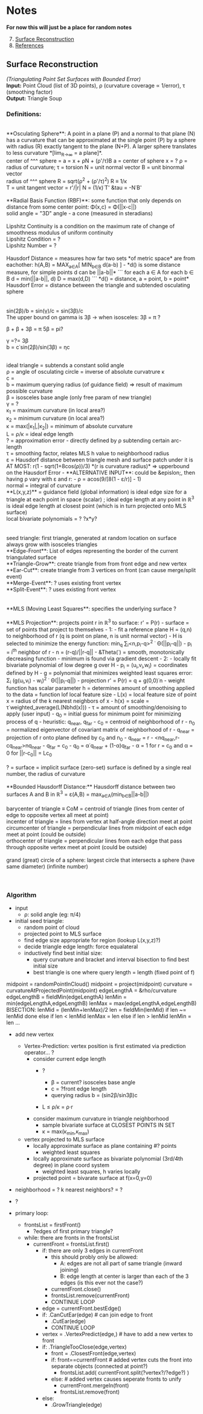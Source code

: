 # Notes
**For now this will just be a place for random notes**

7. [Surface Reconstruction](#SURFACE)
9. [References](#REFERENCE)


<a name="SURFACE"></a>
## Surface Reconstruction
*(Triangulating Point Set Surfaces with Bounded Error)*
<br/>
**Input:** Point Cloud (list of 3D points), &rho; (curvature coverage &prop; 1/error), &tau; (smoothing factor)
<br/>
**Output:** Triangle Soup
<br/>

### Definitions:
<br/>
**Osculating Sphere**: A point in a plane (P) and a normal to that plane (N) has a curvature that can be approximated at the single point (P) by a sphere with radius (R) exactly tangent to the plane (N+P). A larger sphere translates to less curvature *[lim<sub>R&rarr;&infin;</sub> = a plane]*.
<br/>
center of ^^^ sphere = a = x + &rho;N + (&rho;'/&tau;)B
a = center of sphere
x = ?
&rho; = radius of curvature;
&tau; = torsion
N = unit normal vector
B = unit binormal vector
<br/>
radius of ^^^ sphere R = sqrt(&rho;<sup>2</sup> + (&rho;'/&tau;)<sup>2</sup>)
R &equiv; 1/&kappa;
<br/>
T = unit tangent vector = r'/|r|
N = (1/&kappa;)&dot;T'
&tau = -N&dot;B'
<br/>
<br/>
**Radial Basis Function (RBF)**: some function that only depends on distance from some center point: &Phi;(x,c) = &Phi;(||x-c||)
<br/>
solid angle = "3D" angle - a cone (measured in steradians)
<br/>
<br/>
Lipshitz Continuity is a condition on the maximum rate of change of smoothness
modulus of uniform continuity
<br/>
Lipshitz Condition = ?
<br/>
Lipshitz Number = ?
<br/>
<br/>
Hausdorf Distance = measures how far two sets *of metric space* are from eachother: h(A,B) = MAX<sub>a&in;A</sub>[ MIN<sub>b&in;B</sub> d(a-b) ]
- *d() is some distance measure, for simple points d can be ||a-b||*
```
for each a &in; A
    for each b &in; B 
        d = min(||a-b||, d)
    D = max(d,D)
```
*d() = distance, a = point, b = point*
<br/>
Hausdorf Error = distance between the triangle and subtended osculating sphere
<br/>


<br/>
<br/>
sin(2&beta;)/b = sin(&gamma;)/c = sin(3&beta;)/c
<br/>
The upper bound on gamma is 3&beta; &rarr; when isosceles: 3&beta; = &pi; ?

&beta; + &beta; + 3&beta; =  &pi;
5&beta; = pi?

&gamma; =?= 3&beta;
<br/>
b = c&dot;sin(2&beta;)/sin(3&beta;) = &eta;c


<br/>
ideal triangle = subtends a constant solid angle
<br/>
&rho; = angle of osculating circle = inverse of absolute curvatrure &kappa;
<br/>
c = 
<br/>
b = maximum querying radius (of guidance field) => result of maximum possible curvature
<br/>
&beta; = isosceles base angle (only free param of new triangle)
<br/>
&gamma; = ?
<br/>
&kappa;<sub>1</sub> = maximum curvature (in local area?)
<br/>
&kappa;<sub>2</sub> = minimum curvature (in local area?)
<br/>
&kappa; = max(|&kappa;<sub>1</sub>|,|&kappa;<sub>2</sub>|) = minimum of absolute curvature
<br/>
L = &rho;/&kappa; = ideal edge length
<br/>
? = approximation error - directly defined by &rho; subtending certain arc-length
<br/>
&tau; = smoothing factor, relates MLS h value to neighborhood radius
<br/>
&epsilon; = Hausdorf distance between triangle mesh and surface patch under it is AT MOST: r(1 - sqrt(1+8cos(&rho;))/3) *(r is curvature radius)* => upperbound on the Hausdorf Error
- **ALTERNATIVE INPUT**: could be &epislon;, then having &rho; vary with &epsilon; and r:
    - &rho; = acos(9/[8(1 - &epsilon;/r)<sup></sup>] - 1)
<br/>
normal = integral of curvature 
<br/>
**L(x,y,z)** = guidance field (global information) is ideal edge size for a triangle at each point in space (scalar) ; ideal edge length at any point in &reals;<sup>3</sup> is ideal edge length at closest point (which is in turn projected onto MLS surface)
<br/>
local bivariate polynomials = ? ?x*y?
<br/>
<br/>
<br/>
seed triangle: first triangle, generated at random location on surface
<br/>
always grow with isosceles triangles
<br/>
**Edge-Front**: List of edges representing the border of the current triangulated surface
<br/>
**Triangle-Grow**: create triangle from from front edge and new vertex
<br/>
**Ear-Cut**: create triangle from 3 vertices on front (can cause merge/split event)
<br/>
**Merge-Event**: ? uses existing front vertex
<br/>
**Split-Event**: ? uses existing front vertex 
<br/>
<br/>
<br/>
**MLS (Moving Least Squares**: specifies the underlying surface ? 
<br/>
<br/>
**MLS Projection**:  projects point r in &reals;<sup>3</sup> to surface: r' = P(r)
- surface = set of points that project to themselves
- 1:
    - fit a reference plane H = (q,n) to neighborhood of r (q is point on plane, n is unit normal vector)
    - H is selected to minimize the energy function: min<sub>q</sub> &sum;<sub>i</sub>&lt;n,p<sub>i</sub>-q&gt;<sup>2</sup> &dot; &Theta;(||p<sub>i</sub>-q||)
    - p<sub>i</sub> = i<sup>th</sup> neighbor of r
    - n = (r-q)/||r-q||
    - &Theta(&dot;) = smooth, monotonically decreasing function
    - minimum is found via gradient descent
- 2:
    - locally fit bivariate polynomial of low degree g over H
    - p<sub>i</sub> = (u<sub>i</sub>,v<sub>i</sub>,w<sub>i</sub>) = coordinates defined by H
    - g = polynomial that minimizes weighted least squares error: &Sigma;<sub>i</sub> (g(u<sub>i</sub>,v<sub>i</sub>) - w<sub>i</sub>)<sup>2</sup> &dot; &Theta;(||p<sub>i</sub>-q||)
    - projection r' = P(r) = q + g(0,0)&dot;n
    - weight function has scalar parameter h = determines amount of smoothing applied to the data = function lof local feature size
    - L(x) = local feature size of point x = radius of the k nearest neighbors of x
    - h(x) = scale = &tau;&dot;weighted_average(L(Nbhd(x)))
    - &tau; = amount of smoothing/denoising to apply (user input)
    - q<sub>0</sub> = initial guess for minimum point for minimizing process of q
        - heuristic: q<sub>near</sub>, q<sub>far</sub>
        - c<sub>0</sub> = centroid of neighborhood of r
        - n<sub>0</sub> = normalized eigenvector of covariant matrix of neighborhood of r
        - q<sub>near</sub> = projection of r onto plane defined by c<sub>0</sub> and n<sub>0</sub>
            - q<sub>near</sub> = r - &lt;nq<sub>near</sub>,r-cq<sub>near</sub>&gt;nq<sub>near</sub>
        - q<sub>far</sub> = c<sub>0</sub>
    - q<sub>0</sub> = &alpha;&dot;q<sub>near</sub> + (1-&alpha;)q<sub>far</sub>
        - &alpha; = 1 for r = c<sub>0</sub>  and  &alpha; = 0 for ||r-c<sub>0</sub>|| = Lc<sub>0</sub>
<br/>
<br/>
? = surface = implicit surface (zero-set)
surface is defined by a single real number, the radius of curvature
<br/>
<br/>
**Bounded Hausdorff Distance:** Hausdorff distance between two surfaces A and B in &reals;<sup>3</sup> = &epsilon;(A,B) = max<sub>a&isin;A</sub>(min<sub>b&isin;B</sub>||a-b||)
<br/>
<br/>
barycenter of triangle &equiv; CoM = centroid of triangle (lines from center of edge to opposite vertex all meet at point)
<br/>
incenter of triangle = lines from vertex at half-angle direction meet at point
<br/>
circumcenter of triangle = perpendicular lines from midpoint of each edge meet at point (could be outside)
<br/>
orthocenter of triangle = perpendicular lines from each edge that pass through opposite vertex meet at point (could be outside)
<br/>
<br/>
grand (great) circle of a sphere: largest circle that intersects a sphere (have same diameter) (infinite number)
<br/>
<br/>

<br/>

### Algorithm
- input
    - &rho;: solid angle (eg: &pi;/4)
- initial seed triangle:
    - random point of cloud
    - projected point to MLS surface
    - find edge size appropriate for region (lookup L(x,y,z)?)
    - decide triangle edge length: force equalateral
    - inductively find best initial size:
        - query curvature and bracket and interval bisection to find best initial size
        - best triangle is one where query length = length (fixed point of f)

midpoint = randomPointInCloud()
midpoint = project(midpoint)
curvature = curvatureAtProjectedPoint(midpoint)
edgeLengthA = &rho/curvature
edgeLengthB = fieldMin(edgeLengthA)
lenMin = min(edgeLengthA,edgeLengthB)
lenMax = max(edgeLengthA,edgeLengthB)
BISECTION:
  lenMid = (lenMin+lenMax)/2
  len = fieldMin(lenMid)
  if len ~= lenMid
    done
  else if len < lenMid
    lenMax = len
  else if len > lenMid
    lenMin = len
  ...

- add new vertex
    - Vertex-Prediction: vertex position is first estimated via prediction operator... ?
        - consider current edge length
            - ?
                - &beta; = current? isosceles base angle 
                - c = ?front edge length
                - querying radius b = (sin2&beta;/sin3&beta;)c
                
            - L &le; &rho;/&kappa; = &rho;&middot;r 
        - consider maximum curvature in triangle neighborhood
            - sample bivariate surface at CLOSEST POINTS IN SET
            - &kappa; = max(&kappa;<sub>min</sub>,&kappa;<sub>max</sub>)
    - vertex projected to MLS surface
        - locally approximate surface as plane containing #? points
            - weighted least squares
        - locally approximate surface as bivariate polynomial (3rd/4th degree) in plane coord system
            - weighted least squares, h varies locally 
        - projected point = bivarate surface at f(x=0,y=0)
- neighborhood = ? k nearest neighbors? = ?
- ?

- primary loop:
    - frontsList = firstFront()
        - ?edges of first primary triangle?
    - while: there are fronts in the frontsList
        - currentFront = frontsList.first()
            - if: there are only 3 edges in currentFront
                - this should probly only be allowed:
                    - A: edges are not all part of same triangle (inward joining)
                    - B: edge length at center is larger than each of the 3 edges (is this ever not the case?)
                - currentFront.close()
                - frontsList.remove(currentFront)
                - CONTINUE LOOP
            - edge = currentFront.bestEdge()
            - if: .CanCutEar(edge) # can join edge to front
                - .CutEar(edge)
                - CONTINUE LOOP
            - vertex = .VertexPredict(edge,) # have to add a new vertex to front
            - if: .TriangleTooClose(edge,vertex)
                - front = .ClosestFront(edge,vertex)
                - if: front==currentFront # added vertex cuts the front into separate objects (connected at point?)
                    - frontsList.add( currentFront.split(?vertex?/?edge?)  )
                - else: # added vertex causes seperate fronts to unify
                    - currentFront.mergeIn(front)
                    - frontsList.remove(front)
            - else:
                - .GrowTriangle(edge)

<br/>
<br/>
<br/>
<br/>
<br/>
<br/>
<br/>
<br/>
<br/>
<br/>
<br/>


**Front**: doubly linked list (traversal) plus priority queue (best edge [(ideal length)/(actual length) closest to 1])

deferred edge: second priority - because edge will introduce a bad triangle

boundary: anisotropy (using best fit local plane) maximum angle between local points and reference point if above a threshold (150&deg;)

**firstFront()**
- ? is this the first triangle edges? - what stops a 3-edge front from eating itself?

**vertexPredict(edge, field)**
- need to know absolute curvature &kappa; (from &kappa;<sub>1</sub> and &kappa;<sub>2</sub>). L = &rho;/&kappa;

&eta; = ?
c = edge.length();
b =  c * &eta;
midpoint = e.midpoint()
i = fieldMinInSphere(field, midpoint,b)
&beta; = ?
baseAngle = min(max(t,60-&beta;),60+&beta;) // clamp base angle of triangle &isin; [60-&beta;,60+&beta;]
p = Point() // forms angle 180-2*baseAngle with edge
return MLSProject(p)

**fieldMinInSphere(field, center,radius)**
-?smallest edge length within given sphere
    - query each point in cloud and find max curvature = min r &rarr; L = &rho;&middot;r

**MLSProject(point)**
-project point onto MLS Surface?

**Triangulate(field)**
- main loop iterating over fronts dealing with point addition, edge addition, merge, splits

**triangleTooClose()**
- whether added point is closer than allowed to to existing triangulation (half ideal edge length at point p), if yes, topological even occurs

x growTriangle()

closestFront()

**canCutEar()**
- returns true if possible to form 'good' triangle (all resulting angles &lt; 70&deg;) by connecting edge e to any adjacent edges

x cutEar()

bestEdge()

split()

merge()

closeFront()



How do you choose the next point/location to add as a vertex (predict)?











PointCloud
    - organize()

Front:
    - edges[] (doubly-linked list & priority queue)
    - TriangleGrow(vertex,edge)
        - create new triangle with vertex and internal edge - remove old edge from front, add 2 new edges
        - if vertex is too close, merge with existing - causes topoligical event:
            - split
            - merge
    - EarCut(edgeA,edgeB)
        - create new triangle with 3 vertices on front - remove 2 old edges, add 1 new edge
Full-Front:
    - fronts[]
    





initial vertex should be oriented such that the surface points in the correct direction (for culling)
triangles may need to, be checked for orientation after algorithm completes by checking with *outside* points or some idea of surface normals

what about 'disconnected' surfaces? specify some border (convex hull)?

### Curvature
**measurement of how quickly a curve/surface changes direction - sharpness - deviation from straight line**
#### 2D (Curve) Observances:
![2D Curvature](./images/curve_2D_legend.png "2D Curvature")



theta = pi/2;
dTheta = 0.00001;
R = 4.0;

r1 = [R*cos(theta-dTheta) R*sin(theta-dTheta)]
r2 = [R*cos(theta) R*sin(theta)]
r3 = [R*cos(theta+dTheta) R*sin(theta+dTheta)]
dr1 = (r2-r1)
dr2 = (r3-r2)
dr = ( sqrt(dot(dr1,dr1)) + sqrt(dot(dr2,dr2)))/2
T1 = dr1./sqrt(dot(dr1,dr1))
T2 = dr2./sqrt(dot(dr2,dr2))

K = (T2-T1)/(dr)
k = sqrt(dot(K,K))
r = 1/k


<br />
**Change in Position Vector dR**: (infitesimal arc) &approx; [r(x+&Delta;x,f(x+&Delta;x)) - r(x-&Delta;x,f(x-&Delta;x))]/[2&Delta;x]
<br/>
**Unit Tangent Vector T**: dR/||dR||  (unit version of dR)
<br/>
**Curvature-Normal Vector &Kappa;** = ||dT/ds|| = ||T'(s)|| &approx; [T(x+&Delta;x) - T(x-&Delta;x)]/[2&Delta;x] (~length of second vector derivative)
<br/>
**Unit Normal VectorN**: &Kappa;/||&Kappa;|| (always on side of osculating circle), *similar* Normal vector can be chosen using dR to be orthogonal to T - consistent 'side' of curve/path
<br/>
**Unit Binormal Vector B**: T &times; N ,change of B shows how curve twists out of osculating plane
<br/>
**Curvature &kappa;**: = ||&Kappa;||
<br/>
**Radius of Curvature r**: 1/&kappa; (radius of osculating sphere)
<br/>
**Torsion &tau;**: dB = &tau;N , dN = -(&tau;B + &kappa;T)
<br/>
**Osculating Plane**: Defined at each point as containing *both* T and N (perpendicular to B)
<br/>
**Frenet Frame**: T,N,B,&tau;,&kappa; define curve local behavior completely
<br/>
**Other Notes**: need to double-check...
- arc length s = &int; ||dR|| dt
- curvature of line = 0; curvature of circle = 1/R
- Change in normal along a CURVE: dN = -&kappa;T + &tau;B
- &kappa;<sub>n</sub>(X) = dot( -df(X), dN(X) ) / |df(x)|<sup>2</sup>
- B = T &cross; N
- dT = &kappa;N
- dN = -&kappa;T + &tau;B
- dB = -&tau;B
    - (tangent-, principal normal-, binormal)-indicatrix
- As the three points that define any circle on a curve get closer to eachother (on the curve [arc length]) the circle approaches the oscilating circle 


#### 3D Surface Observances:
![3D Surface Curvature](./images/curve_3D_legend.png "3D Surface Curvature")
<br/>
**Surface S = S(x,y,z=f(x,y))**: topologially equivalent to a plane (explicitly defined), locus of curves
<br/>
**Point P = (P<sub>x</sub>,P<sub>y</sub>,P<sub>y</sub>)**: Point on the surface in 3D Space
<br/>
**Position Vector r = r(r<sub>x</sub>,r<sub>y</sub>,r<sub>z</sub>)**: Parametric Surface defining S in terms of u and v, r(u,v)
<br/>
**Tangent Vector dr = (dr<sub>x</sub>,dr<sub>y</sub>,dr<sub>z</sub>) = r<sub>u</sub> + r<sub>v</sub> **: Orthogonal surface tangent vectors with magnitudes equal to the derivative of arc length in respective direction (simply: dv + du)
<br/>
**r<sub>u</sub> = r<sub>u</sub>(r<sub>u1</sub>,r<sub>u2</sub>,r<sub>u3</sub>)**: Surface unit tangent vector in direction of derivative wrt u
<br/>
**r<sub>v</sub> = r<sub>v</sub>(r<sub>v1</sub>,r<sub>v2</sub>,r<sub>v3</sub>)**: Surface unit tangent vector in direction of derivative wrt v
<br/>
**r<sub>uu</sub> = r<sub>uu</sub>(r<sub>uu1</sub>,r<sub>uu2</sub>,r<sub>uu3</sub>)**: Second derivative in respective direction
<br/>
**r<sub>uv</sub> = r<sub>uv</sub>(r<sub>uv1</sub>,r<sub>uv2</sub>,r<sub>uv3</sub>)**: Second derivative in respective direction
<br/>
**r<sub>vv</sub> = r<sub>vv</sub>(r<sub>vv1</sub>,r<sub>vv2</sub>,r<sub>vv3</sub>)**: Second derivative in respective direction
<br/>
**Unit Surface Normal Vector n = (n<sub>x</sub>,n<sub>y</sub>n<sub>z</sub>)**: r<sub>u</sub>&times;r<sub>v</sub>/||r<sub>u</sub>&times;r<sub>v</sub>||
<br/>
**Differential Area dA**: ||r<sub>u</sub>&times;r<sub>v</sub>||*du*dv ; ||r<sub>u</sub>&times;r<sub>v</sub>|| = (EG - F<sup>2</sup>)<sup>1/2</sup>
<br/>
<br/>
**First Fundamental Form (I)**: Encodes: distance, area, angle; Magnitude of a given curve's arc-length at a point on the surface, *metric property of surface*: ds<sup>2</sup> = E*du*<sup>2</sup> + 2F*du*<sup>2</sup>*dv*<sup>2</sup> + G*dv*<sup>2</sup>
<br/>
**Second Fundamental Form (II)**: Change in the normal direction (second derivative) in direction of a given curve, *extrinsic property of surface / shape operator* : L*du*<sup>2</sup> + 2M*du*<sup>2</sup>*dv*<sup>2</sup> + dn*dv*<sup>2</sup> = &kappa;<sub>n</sub>
<br/>
**Shape Operator / Weingarten Map:** The negative derivative of the unit normal surface vector (n)
<br/>
<br/>
*First Fundamental Form (FFF) coefficients (I)* I = dr &middot; dr = E*du*<sup>2</sup> + 2F*du*dv + G*dv*<sup>2</sup> (arc length of a curve on the surface)
<br/>
**E**: r<sub>u</sub> &middot; r<sub>u</sub>
<br/>
**F**: r<sub>u</sub> &middot; r<sub>v</sub>
<br/>
**G**: r<sub>v</sub> &middot; r<sub>v</sub>
<br/>

*Second Fundamental Form (SFF) coefficients (II)* II = -(dr &middot; n) = L*du*<sup>2</sup> + 2M*du*dv + N*dv*<sup>2</sup> (arc length change in direction of normal)
<br/>
**L**: r<sub>uu</sub> &middot; n
<br/>
**M**: r<sub>uv</sub> &middot; n
<br/>
**N**: r<sub>vv</sub> &middot; n
<br/>
<br/>
**Solving (II) = 0**: du = dv&middot;(-M&plusmn;sqrt(M<sup>2</sup>-LN))/L
<br/>
**&lambda; = dv/du = direction of normal curve**: Extrema @ d&kappa;<sub>i</sub>/d&lambda; = 0 = (E+2F&lambda;+G&lambda;)(N&lambda;+M) - (L+2M&lambda;+N&lambda;<sup>2</sup>)(G&lambda;+F) = 0
<br/>
&rarr; (EG-F<sup>2</sup>)&kappa;<sub>i</sub><sup>2</sup> - (EN+GL-2FM)&kappa;<sub>i</sub> + (LN-M<sup>2</sup>) = 0
<br/>
<br/>
**Principal Curvatures &kappa;<sub>max</sub> and &kappa;<sub>min</sub>**: Each direction on a surface has a curvature, but a single maximum and minimum curvature exist - the direction of each is called the *principal tangent direction* (or the curvatures are equal in all directions if &kappa;<sub>max</sub>=&kappa;<sub>min</sub>). A negative curvature means the osculating sphere for that direction is opposite of the defined normal direction.
<br/>
**Gaussian Curvature K**: &kappa;<sub>min</sub>&kappa;<sub>max</sub> = (LN-M<sup>2</sup>) / (EG-F<sup>2</sup>) ; *(determinant of [dn])*
<br/>
**Mean Curvature H**: (&kappa;<sub>min</sub>+&kappa;<sub>max</sub>)/2 = (EN+GL-2FM) / 2(EG-F<sup>2</sup>) ; *(half the trace of [dn])*
<br/>
<br/>
**&kappa;<sub>n</sub> (a curvature)**: &kappa;<sub>n</sub> = II/I : &kappa;<sub>n</sub><sup>2</sup> - 2H&kappa;<sub>n</sub> + K = 0 ; &kappa;<sub>n</sub> = &kappa;<sub>max</sub>cos<sup>2</sup>&theta; + &kappa;<sub>min</sub>sin<sup>2</sup>&theta;
<br/>
**&kappa;<sub>min</sub> (min curvature)**: H - (H<sup>2</sup> - K)<sup>1/2</sup>
<br/>
**&kappa;<sub>max</sub> (max curvature)**: H + (H<sup>2</sup> - K)<sup>1/2</sup>
<br/>
**Principal Directions e<sub>min</sub>, e<sub>max</sub>**: directions of min and max curvature (equal if &kappa;<sub>min</sub>=&kappa;<sub>max</sub>)
<br/>
<br/>
**Matrix Solutions**: The shape operator (primarily II, but also I) is a matrix representation of the problem, where the eigenvalues are the curvatures, and the eigenvectors are the corresponding principal directions (Hessian of f)
<br/>
*Renaming of coefficients*: The values from (I) are typically referred to as **e**=L, **f**=M, **g**=N, in this context
<br/>
1/det([E F; F G])&middot;[eG-fF f-gF ; fE-eF gE-fF]
```
- [e f]inv([E F])  =  -1/(EG-FF)[e f][G -F]  =  1/(EG-FF)[eG-fF fE-eF]
  [f g]   ([F G])  =            [f g][-F E]  =           [fG-gF gE-fF]
```
Which is also shown by some sources as the negative diagonal-reversed shape operator:
```
1/(EG-FF)[eG-fF fG-gF]
         [fE-eF gE-fF]
```
<br/>
**Other Interesting Equation**:
<br/>
A = [L(EG-2F<sup>2</sup>) + 2EFM - E<sup>2</sup>N] / [2E(EG-F<sup>2</sup>)]
<br/>
B = (EM - FL)/[E(EG-F<sup>2</sup>)<sup>1/2</sup>]
<br/>
k<sub>n</sub> = H + Acos2&theta; + Bsin2&theta;
<br/>
<br/>
**Note: complex dot product (inner product, vector product)**:
<br/>
x = aX<sub>u</sub> + bX<sub>v</sub> , y = cX<sub>u</sub> + dX<sub>v</sub>
<br/>
x &middot; y = (aX<sub>u</sub> + bX<sub>v</sub>) &middot; (cX<sub>u</sub> + dX<sub>v</sub>)
<br/>
= (ac)(X<sub>u</sub>&middot;X<sub>u</sub>) + (a+d)(X<sub>u</sub>&middot;X<sub>v</sub>) + (b+c)(X<sub>u</sub>&middot;X<sub>v</sub>) + (bd)(X<sub>v</sub>&middot;X<sub>v</sub>)
<br/>
= (ac)(X<sub>u</sub>&middot;X<sub>u</sub>) + (ad+bc)(X<sub>u</sub>&middot;X<sub>v</sub>) + (bd)(X<sub>v</sub>&middot;X<sub>v</sub>)
<br/>
<br/>
**Other Notes:**
- All curves at a point share the same tangent plane and normal vector*
- Two ways of defining a surface:
    - Level sets: scalar field, gradient vector points normal to surface
    - Position Vector: Derivative is arc-length tangent to surface, Second derivative is normal to surface
- r(t) = r(u(t),v(t)) = Parametric Curve on r(u,v)
- &tau; = -N&middot;B'
- &kappa; = |r' &times; r''|/|r'<sup>3</sup>|



### Definition of 3D Plane
<br/>
**Equation of a plane**: ax + by + cz + d = 0 &rarr; normal vector (n): &lt;a,b,c&gt; point in plane (q): (a&middot;d,b&middot;d,c&middot;d)/||n||
<br/>
**Plane including origin**: d=0 &rarr; ax + by + cz = 0
<br/>
**Useful definition of a plane**: normal to plane: n, point in plane: q
<br/>
n = &lt;a,b,c&gt;, q = &lt;r,s,t&gt;, p = (x,y,z)
<br/>
dot(n,p-q) = 0
<br/>
&lt;a,b,c&gt;*&lt;x-r,y-s,z-t&gt; = 0
<br/>
ax + by + cz - (ar+bs+ct) = 0
<br/>
d = -(ar+bs+ct)
<br/>
assuming q specifies a point from the origin, along the normal: q = g*(a,b,c) = (r,s,t)
<br/>
d = (a*ga+b*gb+c*gc)
<br/>
d = g(aa+bb+cc)
<br/>
assuming n is a normal vector (aa+bb+cc) = 1, and g = d
<br/>
is n is not normal, d = g||n||<sup>2</sup>
<br/>
<br/>

### (Geometric) Least Squares Planar Surface From Set of Points
<br/>
**Set of points (&reals;<sup>3</sup>) to fit**: P
<br/>
**Covarint Matrix A**: measures orthogonal error to a plane
```
[ cov(x,x), cov(x,y), cov(x,z) ]
[ cov(y,x), cov(y,y), cov(y,z) ]
[ cov(z,x), cov(z,y), cov(z,z) ]
```
**Number of elements N**
<br/>
**Covariance cov(a,b)**: &Sum;<sub>i</sub> (a-&mu;<sub>a</sub>)(b-&mu;<sub>b</sub>)
<br/>
**Mean &mu;<sub>a</sub>** = (1/N)&Sum;<sub>i</sub> a
<br/>
**Index of i<sup>th</sup> element i**
<br/>
**i<sup>th</sup> Point P<sub>i</sub> P(x,y,z)**
<br/>
**Point in plane?**: center of mass of points?
<br/>
function should be weighted based on point distance to origin point of plane (projected point)
&Sum;<sub>i</sub> (n&middot;p<sub>i</sub> - d)<sup>2</sup> &middot; function(&prop;1/||p<sub>i</sub>-o||)
<br/>
**...**: ?
<br/>
Solve Ax = b &rarr; x = pinv(A)b ?
<br/>
? Solve SVD ?: smallest eigenvector = normal to surface (direction in which the data varies the least)
<br/>
<br/>
Locally, the surface must be defined by some bivariate polynomial - ie z = f(x,y) (in terms of the local coordinate system).
&Sum;<sub>i</sub> (f(x<sub>i</sub>,y<sub>i</sub>) - z<sub>i</sub>)<sup>2</sup> &middot; function(&prop;1/||p<sub>i</sub>-o||)
z<sub>i</sub> = height of point in plane coordinate system = n&middot;(p<sub>i</sub>-o)
f() is some bivariate representation (?#? coefficients?)
<br/>
function(&prop;1/||p<sub>i</sub>-o||) suggested to be: exp(-d<sup>2</sup>/h<sup>2</sup>), where h is some input smoothing parameter (larger h = more ssmoothing)
<br/>
<br/>
<br/>
<br/>
<br/>
Minimize squared distance from plane:
<br/>
**r = (r<sub>x</sub>,r<sub>y</sub>,r<sub>z</sub>)**: point near surface
<br/>
**cloud point p = p<sub>i</sub> = (p<sub>x</sub>,p<sub>y</sub>,p<sub>z</sub>)**: point p in point cloud
<br/>
**projected point q = (q<sub>x</sub>,q<sub>y</sub>,q<sub>z</sub>)**: point p projected onto plane (origin of plane system)
<br/>
**plane unit normal n = &lt;n<sub>x</sub>,n<sub>y</sub>,n<sub>z</sub>&gt;**: plane unit normal ||n||=1
<br/>
**weight function &theta;(d)**: weighting based on point distance (d), exp(-d<sup>2</sup>/h<sup>2</sup>)
<br/>
**distance d**: distance
<br/>
**feature size h**: some user input, larger h smooths more
<br/>
**count N**: total number of cloud points
<br/>
&Sum;<sub>i=[0,N]</sub> (dot(n,p<sub>i</sub>-D))<sup>2</sup>&theta;(||p<sub>i</sub>-q||)
<br/>
let q = r + tn
<br/>
D &equiv; distance from origin to plane in direction of n (shortest distance to plane from origin)
<br/>
D = ||q||
<br/>
D = dot(n,q)
<br/>
D = dot(n,r+tn)
<br/>
D = dot(n,r)+t(n<sub>x</sub>+n<sub>y</sub>+n<sub>z</sub>)
<br/>
&rarr;
<br/>
dot(n,p<sub>i</sub>-D) = dot(n,p<sub>i</sub>-q)
<br/>
dot(n,p<sub>i</sub>-D) = dot(n,p<sub>i</sub>-(r+tn))
<br/>
dot(n,p<sub>i</sub>-D) = dot(n,p<sub>i</sub> - r - tn)
<br/>
&rarr;
<br/>
&Sum;<sub>i=[0,N]</sub> (dot(n,p<sub>i</sub> - r - tn))<sup>2</sup>&theta;(||p<sub>i</sub> - r - tn||)
<br/>
**Q(r)**: minimimum solution at smallest t
<br/>
<br/>
Nonlinear iteration minimization:
<br/>
t = 0
<br/>
n = linear covariance SVD min U solution
<br/>
t is expected to be &isin; [-h/2,h/2]
<br/>
<br/>
Partial derivative:
<br/>
2&Sum;<sub>i=[1,N]</sub>(dot(n,p<sub>i</sub> - r - tn))(1 + [dot(n,p<sub>i</sub> - r - tn)]<sup>2</sup>/h<sup>2</sup>)exp(||p<sub>i</sub> - r - tn||<sup>2</sup>/h<sup>2</sup>)
<br/>
<br/>
reference numerical methods in C
<br/>
<br/>
<br/>
<br/>
<br/>
<br/>
...P(r) = minimum of projection onto surface = q + g(0,0)n = r + (t+g(0,0)n
<br/>
P(P(r)) = P(r) (projection of surface point &equiv surface point)
<br/>
<br/>
<br/>


**Minimization via Powell Iteration**
<br/>
OMG another iteration method
<br/>
<br/>
<br/>
<br/>
<br/>

### Weighted Least Squares Bivariate Surface
<br/>
**Minimize weighted sum of squared errors (F)**: min&Sum;<sub>i&in;[1,N]</sub> w<sub>i</sub>(f(p<sub>i<sub>x</sub></sub>,p<sub>i<sub>y</sub></sub>) - p<sub>i<sub>z</sub></sub>)<sup>2</sup>
<br/>
**Point Set P**: set of points 1 to N
<br/>
**Point Weight w<sub>i</sub>**: weighting applied for point<sub>i</sub>
<br/>
**Point p = p<sub>i</sub> = p(p<sub>x</sub>,p<sub>y</sub>,p<sub>z</sub>)**:
<br/>
**Approximating function f(x,y) = b(x,y)<sup>T</sup>c**: (polynomial) bivariate surface z value, defined at all &reals;<sup>3</sup>
<br/>
**Polynomial basis (column) vector b = b(x,y)**: [1, x, y, x<sup>2</sup>, xy, y<sup>2</sup>, x<sup>3</sup>, x<sup>2</sup>y, xy<sup>2</sup>, y<sup>3</sup> ...]<sup>T</sup>
<br/>
**Polynomial coefficient (column) vector c**: [c<sub>1</sub> ... c<sub>count</sub>]<sup>T</sup>
<br/>
**Polynomial Degree deg**: maximum exponent of 
<br/>
**Coefficient count**: For a given degree, there are at most (deg<sup>2</sup> + 3*deg)/2 + 1 coefficients
<br/>
<br/>
F = &Sum; w<sub>i</sub>&middot;(f(x<sub>i</sub>,y<sub>i</sub>) - z<sub>i</sub>)<sup>2</sup>
<br/>
F = &Sum; w<sub>i</sub>&middot;((b(x<sub>i</sub>,y<sub>i</sub>)<sup>T</sup>c - z<sub>i</sub>)<sup>2</sup>
<br/>
<br/>
w(x&middot;c - z)<sup>2</sup>
<br/>
(d/dx) w(x&middot;c - z)<sup>2</sup> = 2w(x&middot;c - z)&middot;c
<br/>
<br/>
&part;F/&part;b = &Sum; 2 w<sub>i</sub>&middot;b(x<sub>i</sub>,y<sub>i</sub>)&middot;(b(x<sub>i</sub>,y<sub>i</sub>)<sup>T</sup>c-z<sub>i</sub>)
<br/>
<br/>
Minimize at derivative = 0
<br/>
2 &Sum; w<sub>i</sub>&middot;b(x<sub>i</sub>,y<sub>i</sub>)&middot;b(x<sub>i</sub>,y<sub>i</sub>)<sup>T</sup>c - b(x<sub>i</sub>,y<sub>i</sub>)z<sub>i</sub> = 0 
<br/>
&Sum; [w<sub>i</sub>&middot;b(x<sub>i</sub>,y<sub>i</sub>)&middot;b(x<sub>i</sub>,y<sub>i</sub>)<sup>T</sup>]c = &Sum; b(x<sub>i</sub>,y<sub>i</sub>)z<sub>i</sub>
<br/>
Ac = b'
<br/>
<br/>
**Numerical Stability**: to keep all values in the same range, points are typically pre-transformed to place them at the origin (around their centroid), and perhaps scaled to fit between say [-1,1] in x,y,z
<br/>
<br/>
Weighting function takes on forms like:
- exp(-(d<sup>2</sup>/h<sup>2</sup>)
- (1-d/h)<sup>4</sup>(4d/h+1)
- 1/(d<sup>2</sup> - &epsilon;<sup>2</sup>)
<br/>
**Distance d**: distance between a point p<sub>i</sub> and some reference point (centroid)
<br/>
**Feature Size h**: basically a scale factor to enhance or limit the weighting
<br/>
constant, linear, quadratic, cubic, quartic, quintic, sextic, septic/septimic, octic/octavic, nonic, decic, 100=hectic
<br/>


### Intersection of Line and Plane (Point Projected onto Plane)
**point in space (&reals;<sup>3</sup>)**: p
<br/>
**plane defined by point and unit normal**: q, n
<br/>
**projection of point p onto plane (result)**: r
<br/>
r is also equal to the intersection of the plane (q,n) with a line p,n (renamed o,d here)
<br/>
**Line to test for intersection**: o + t&middot;d (o=origin, d=direction, t=scale along direction)
<br/>


Solving for t, where o + t&middot;d = r (point of intersection):
<br/>
dot(n, r - q) = 0
<br/>
n.x(r.x - q.x) + n.y(r.y - q.y) + n.z(r.z - q.z) = 0
<br/>
n.x(o.x + t&middot;d.x - q.x) + n.y(o.y + t&middot;d.y - q.y) + n.z(o.z + t&middot;d.z - q.z) = 0
<br/>
n.x&middot;o.x + t&middot;n.x&middot;d.x - n.x&middot;q.x + n.y&middot;o.y + t&middot;n.y&middot;d.y + n.y&middot;o.y + t&middot;n.z&middot;d.z - n.z&middot;q.z = 0
<br/>
t&middot;n.x&middot;d.x + t&middot;n.y&middot;d.y + t&middot;n.z&middot;d.z = n.x&middot;q.x - n.x&middot;o.x + n.y&middot;q.y - n.y&middot;o.y + n.z&middot;q.z - n.z&middot;o.z
<br/>
t(n.x&middot;d.x + n.y&middot;d.y + n.z&middot;d.z) = n.x&middot;q.x - n.x&middot;o.x + n.y&middot;q.y - n.y&middot;o.y + n.z&middot;q.z - n.z&middot;o.z
<br/>
t(n.x&middot;d.x + n.y&middot;d.y + n.z&middot;d.z) = n.x(q.x-o.x) + n.y(q.y-o.y) + n.z(q.z-o.z)
<br/>
t = (n.x(q.x-o.x) + n.y(q.y-o.y) + n.z(q.z-o.z))/(n.x&middot;d.x + n.y&middot;d.y + n.z&middot;d.z)
<br/>
t = dot(n,q.x-o.x)/dot(n,d)
<br/>

**KEY NOTES:**
<br/>
if the denominator equals zero (dot(n,d)) &rarr; the line is in the plane
<br/>
if t equals zero (dot(n,q.x-o.x) equals zero) &rarr; point is already in the plane


<br/>
<br/>
<br/>
<br/>


**TODO:**
- points into pointcloud
    - octree
    - searching radius/cube
- generate first triangle
- MLS
    - minimization to find plane
    - 'snapping' to closest sample point?
    - neighborhood?
- how to 'query' field



RESULTS DATA:

cactusPoi = 3.3E3;
cactusTim = [63.6,20.3,9.4];
cactusTri = [21E3,7E3,3E3];
torusPoi = 30E3;
torusTim = [80.8,32.5,22.5];
torusTri = [24E3,8E3,3E3];
igeaPoi = 276E3;
igeaTim = [892,357,100];
igeaTri = [91E3,32E3,11E3];
hold off;
plot(cactusTim,cactusTri,"r-x");
hold on;
plot(torusTim,torusTri,"b-x");
plot(igeaTim,igeaTri,"m-x");






---
<a name="REFERENCE"></a>
## References
<br/>
Topic - Author (Source/Title)
<br/>
(Hausdorf Distance - Gregoire, Bouillot)[http://cgm.cs.mcgill.ca/~godfried/teaching/cg-projects/98/normand/main.html]
<br/>
(Osculating Sphere of a Curve - Wolfram Alpha)[http://mathworld.wolfram.com/OsculatingSphere.html]
<br/>
(Curvature - Patrikalakis, Maekawa, Cho)[http://web.mit.edu/hyperbook/Patrikalakis-Maekawa-Cho/]
<br/>
(Curvature - Adrian Secord )[http://cs.nyu.edu/~ajsecord/shells_course/html/shells_course.html]
<br/>
(Curvature - Math Wiki)[http://mathwiki.ucdavis.edu/Calculus/Vector_Calculus/Vector-Valued_Functions_and_Motion_in_Space/Curvature_and_Normal_Vectors_of_a_Curve]
<br/>
(Curvature - Simon Willerton)[http://golem.ph.utexas.edu/category/2010/03/intrinsic_volumes_for_riemanni.html]
<br/>
(Second Fundamental Form - ?)[The Second Fundamental Form - Outline]
<br/>
(Simple 3D Surface Curvature - Kurita, Boulanger)[Computation of Surface Curvature from Range Images Using Geometrically Intrinsic Weights]
<br/>
(Weighted Least Squares)[www.nealen.net/projects/mls/asapmls.pdf]
(Random Points on a Sphere)[http://mathworld.wolfram.com/SpherePointPicking.html]
<br/>

